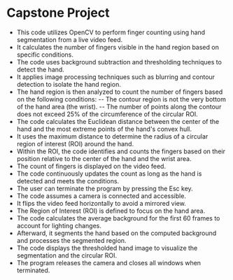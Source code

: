 # Capstone Project
- This code utilizes OpenCV to perform finger counting using hand segmentation from a live video feed.
- It calculates the number of fingers visible in the hand region based on specific conditions.
- The code uses background subtraction and thresholding techniques to detect the hand.
- It applies image processing techniques such as blurring and contour detection to isolate the hand region.
- The hand region is then analyzed to count the number of fingers based on the following conditions:
-- The contour region is not the very bottom of the hand area (the wrist).
-- The number of points along the contour does not exceed 25% of the circumference of the circular ROI.
- The code calculates the Euclidean distance between the center of the hand and the most extreme points of the hand's convex hull.
- It uses the maximum distance to determine the radius of a circular region of interest (ROI) around the hand.
- Within the ROI, the code identifies and counts the fingers based on their position relative to the center of the hand and the wrist area.
- The count of fingers is displayed on the video feed.
- The code continuously updates the count as long as the hand is detected and meets the conditions.
- The user can terminate the program by pressing the Esc key.
- The code assumes a camera is connected and accessible.
- It flips the video feed horizontally to avoid a mirrored view.
- The Region of Interest (ROI) is defined to focus on the hand area.
- The code calculates the average background for the first 60 frames to account for lighting changes.
- Afterward, it segments the hand based on the computed background and processes the segmented region.
- The code displays the thresholded hand image to visualize the segmentation and the circular ROI.
- The program releases the camera and closes all windows when terminated.

